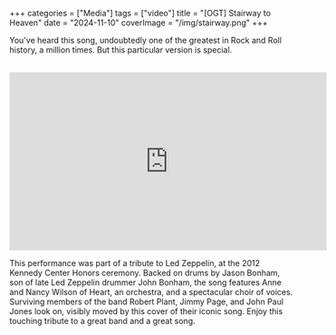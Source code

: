 +++
categories = ["Media"]
tags = ["video"]
title = "[OGT] Stairway to Heaven"
date = "2024-11-10"
coverImage = "/img/stairway.png"
+++

You've heard this song, undoubtedly one of the greatest in Rock and Roll history, a million times. But this particular version is special.

<!--more-->

<br>
<iframe width="560" height="315" src="https://www.youtube.com/embed/2cZ_EFAmj08?si=5j-aEaQuRgccpgVc" title="YouTube video player" frameborder="0" allow="accelerometer; autoplay; clipboard-write; encrypted-media; gyroscope; picture-in-picture; web-share" referrerpolicy="strict-origin-when-cross-origin" allowfullscreen></iframe>

This performance was part of a tribute to Led Zeppelin, at the 2012 Kennedy Center Honors ceremony. Backed on drums by Jason Bonham, son of late Led Zeppelin drummer
John Bonham, the song features Anne and Nancy Wilson of Heart, an orchestra,
and a spectacular choir of voices.
Surviving members of the band Robert Plant, Jimmy Page, and John Paul Jones look
on, visibly moved by this cover of their iconic song.
Enjoy this touching tribute to a great band and a great song.
